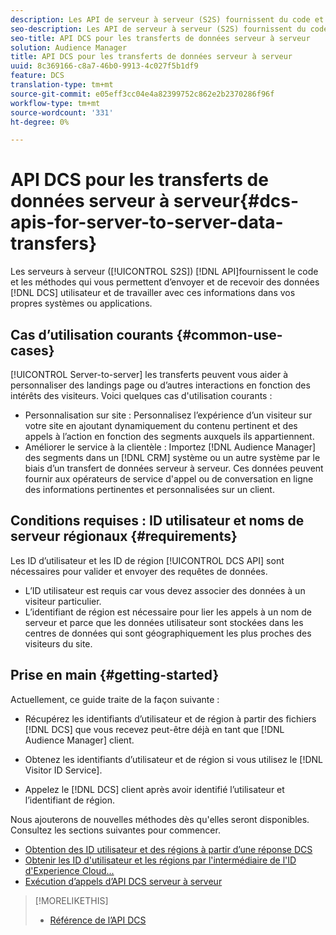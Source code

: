 ```yaml
---
description: Les API de serveur à serveur (S2S) fournissent du code et des méthodes qui vous permettent d’envoyer et de recevoir des données utilisateur DCS et de travailler avec ces informations sur vos propres systèmes ou applications.
seo-description: Les API de serveur à serveur (S2S) fournissent du code et des méthodes qui vous permettent d’envoyer et de recevoir des données utilisateur DCS et de travailler avec ces informations sur vos propres systèmes ou applications.
seo-title: API DCS pour les transferts de données serveur à serveur
solution: Audience Manager
title: API DCS pour les transferts de données serveur à serveur
uuid: 8c369166-c8a7-46b0-9913-4c027f5b1df9
feature: DCS
translation-type: tm+mt
source-git-commit: e05eff3cc04e4a82399752c862e2b2370286f96f
workflow-type: tm+mt
source-wordcount: '331'
ht-degree: 0%

---
```



# API DCS pour les transferts de données serveur à serveur{#dcs-apis-for-server-to-server-data-transfers}

Les serveurs à serveur ([!UICONTROL S2S]) [!DNL API]fournissent le code et les méthodes qui vous permettent d’envoyer et de recevoir des données [!DNL DCS] utilisateur et de travailler avec ces informations dans vos propres systèmes ou applications.

## Cas d’utilisation courants {#common-use-cases}

[!UICONTROL Server-to-server] les transferts peuvent vous aider à personnaliser des landings page ou d’autres interactions en fonction des intérêts des visiteurs. Voici quelques cas d&#39;utilisation courants :

* Personnalisation sur site : Personnalisez l’expérience d’un visiteur sur votre site en ajoutant dynamiquement du contenu pertinent et des appels à l’action en fonction des segments auxquels ils appartiennent.
* Améliorer le service à la clientèle : Importez [!DNL Audience Manager] des segments dans un [!DNL CRM] système ou un autre système par le biais d’un transfert de données serveur à serveur. Ces données peuvent fournir aux opérateurs de service d&#39;appel ou de conversation en ligne des informations pertinentes et personnalisées sur un client.

## Conditions requises : ID utilisateur et noms de serveur régionaux {#requirements}

Les ID d’utilisateur et les ID de région [!UICONTROL DCS API] sont nécessaires pour valider et envoyer des requêtes de données.

* L’ID utilisateur est requis car vous devez associer des données à un visiteur particulier.
* L’identifiant de région est nécessaire pour lier les appels à un nom de serveur et parce que les données utilisateur sont stockées dans les centres de données qui sont géographiquement les plus proches des visiteurs du site.

## Prise en main {#getting-started}

Actuellement, ce guide traite de la façon suivante :

* Récupérez les identifiants d’utilisateur et de région à partir des fichiers [!DNL DCS] que vous recevez peut-être déjà en tant que [!DNL Audience Manager] client.

* Obtenez les identifiants d’utilisateur et de région si vous utilisez le [!DNL Visitor ID Service].
* Appelez le [!DNL DCS] client après avoir identifié l’utilisateur et l’identifiant de région.

Nous ajouterons de nouvelles méthodes dès qu&#39;elles seront disponibles. Consultez les sections suivantes pour commencer.

* [Obtention des ID utilisateur et des régions à partir d’une réponse DCS](dcs-aam-ids.md)
* [Obtenir les ID d&#39;utilisateur et les régions par l&#39;intermédiaire de l&#39;ID d&#39;Experience Cloud...](dcs-mcid-ids.md)
* [Exécution d’appels d’API DCS serveur à serveur](dcs-s2s-calls.md)

>[!MORELIKETHIS]
>
>* [Référence de l’API DCS](../../../api/dcs-intro/dcs-api-reference/dcs-api-methods.md)

